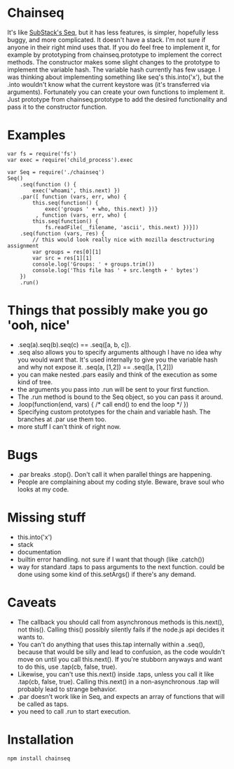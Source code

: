 Chainseq
========

It's like [SubStack's Seq](https://github.com/substack/node-seq), but it has less features, is simpler, hopefully less buggy, and more complicated. It doesn't have a stack. I'm not sure if anyone in their right mind uses that. If you do feel free to implement it, for example by prototyping from chainseq.prototype to implement the correct methods. The constructor makes some slight changes to the prototype to implement the variable hash.
The variable hash currently has few usage. I was thinking about implementing something like seq's this.into('x'), but the .into wouldn't know what the current keystore was (it's transferred via arguments).
Fortunately you can create your own functions to implement it. Just prototype from chainseq.prototype to add the desired functionality and pass it to the constructor function.

Examples
========

	var fs = require('fs')
	var exec = require('child_process').exec

	var Seq = require('./chainseq')
	Seq()
	    .seq(function () {
	        exec('whoami', this.next) })
	    .par([ function (vars, err, who) {
	        this.seq(function() {
	            exec('groups ' + who, this.next) })}
	         , function (vars, err, who) {
	        this.seq(function() {
	            fs.readFile(__filename, 'ascii', this.next) })}])
	    .seq(function (vars, res) {
	        // this would look really nice with mozilla desctructuring assignment
	        var groups = res[0][1]
	        var src = res[1][1]
	        console.log('Groups: ' + groups.trim())
	        console.log('This file has ' + src.length + ' bytes')
	    })
	    .run()

Things that possibly make you go 'ooh, nice'
============================================

- .seq(a).seq(b).seq(c) == .seq([a, b, c]).
- .seq also allows you to specify arguments although I have no idea why you would want that. It's used internally to give you the variable hash and why not expose it. .seq(a, [1,2]) == .seq([a, [1,2]])
- you can make nested .pars easily and think of the execution as some kind of tree.
- the arguments you pass into .run will be sent to your first function.
- The .run method is bound to the Seq object, so you can pass it around.
- .loop(function(end, vars) { /* call end() to end the loop */ })
- Specifying custom prototypes for the chain and variable hash. The branches at .par use them too.
- more stuff I can't think of right now.

Bugs
====
- .par breaks .stop(). Don't call it when parallel things are happening.
- People are complaining about my coding style. Beware, brave soul who looks at my code.

Missing stuff
=============
- this.into('x')
- stack
- documentation
- builtin error handling. not sure if I want that though (like .catch())
- way for standard .taps to pass arguments to the next function. could be done using some kind of this.setArgs() if there's any demand.

Caveats
=======

- The callback you should call from asynchronous methods is this.next(), not this(). Calling this() possibly silently fails if the node.js api decides it wants to.
- You can't do anything that uses this.tap internally within a .seq(), because that would be silly and lead to confusion, as the code wouldn't move on until you call this.next(). If you're stubborn anyways and want to do this, use .tap(cb, false, true).
- Likewise, you can't use this.next() inside .taps, unless you call it like .tap(cb, false, true). Calling this.next() in a non-asynchronous .tap will probably lead to strange behavior. 
- .par doesn't work like in Seq, and expects an array of functions that will be called as taps.
- you need to call .run to start execution.

Installation
============
	npm install chainseq
